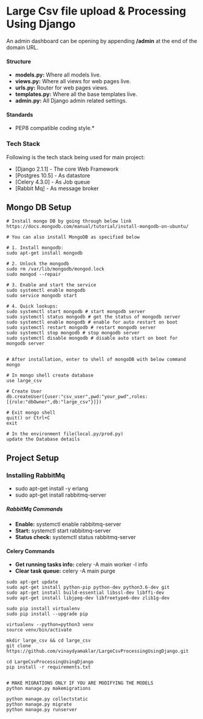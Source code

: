 # Large Csv file upload & Processing Using Django
An admin dashboard can be opening by appending **/admin** at the end of the domain URL.

#### Structure
* **models.py:** Where all models live.
* **views.py:** Where all views for web pages live.
* **urls.py:** Router for web pages views.
* **templates.py:** Where all the base templates live.
* **admin.py:** All Django admin related settings.

#### Standards
* PEP8 compatible coding style.*

### Tech Stack
Following is the tech stack being used for main project:
* [Django 2.1.1] - The core Web Framework
* [Postgres 10.5] - As datastore
* [Celery 4.3.0] - As Job queue
* [Rabbit Mq] - As message broker

## Mongo DB Setup
```
# Install mongo DB by going through below link
https://docs.mongodb.com/manual/tutorial/install-mongodb-on-ubuntu/

# You can also install MongoDB as specified below

# 1. Install mongodb:
sudo apt-get install mongodb

# 2. Unlock the mongodb
sudo rm /var/lib/mongodb/mongod.lock
sudo mongod --repair

# 3. Enable and start the service
sudo systemctl enable mongodb
sudo service mongodb start

# 4. Quick lookups:
sudo systemctl start mongodb # start mongodb server
sudo systemctl status mongodb # get the status of mongodb server
sudo systemctl enable mongodb # enable for auto restart on boot
sudo systemctl restart mongodb # restart mongodb server
sudo systemctl stop mongodb # stop mongodb server
sudo systemctl disable mongodb # disable auto start on boot for mongodb server


# After installation, enter to shell of mongoDB with below command
mongo

# In mongo shell create database
use large_csv

# Create User
db.createUser({user:"csv_user",pwd:"your_pwd",roles:[{role:"dbOwner",db:"large_csv"}]})

# Exit mongo shell
quit() or Ctrl+C
exit

# In the environment file(local.py/prod.py)
update the Database details
```


## Project **Setup**

### Installing RabbitMq
* sudo apt-get install -y erlang
* sudo apt-get install rabbitmq-server

##### RabbitMq Commands
* **Enable:** systemctl enable rabbitmq-server
* **Start:** systemctl start rabbitmq-server
* **Status check:** systemctl status rabbitmq-server

#### Celery Commands
* **Get running tasks info:** celery -A main worker -l info
* **Clear task queue:**  celery -A main purge

```
sudo apt-get update
sudo apt-get install python-pip python-dev python3.6-dev git
sudo apt-get install build-essential libssl-dev libffi-dev
sudo apt-get install libjpeg-dev libfreetype6-dev zlib1g-dev

sudo pip install virtualenv
sudo pip install --upgrade pip

virtualenv --python=python3 venv
source venv/bin/activate

mkdir large_csv && cd large_csv
git clone https://github.com/vinaydyamaklar/LargeCsvProcessingUsingDjango.git

cd LargeCsvProcessingUsingDjango
pip install -r requirements.txt


# MAKE MIGRATIONS ONLY IF YOU ARE MODIFYING THE MODELS
python manage.py makemigrations

python manage.py collectstatic
python manage.py migrate
python manage.py runserver
```